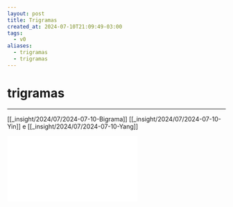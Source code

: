 ```yaml
---
layout: post
title: Trigramas
created_at: 2024-07-10T21:09:49-03:00
tags:
  - v0
aliases:
  - trigramas
  - trigramas
---
```

# trigramas
---

[[_insight/2024/07/2024-07-10-Bigrama]]
[[_insight/2024/07/2024-07-10-Yin]] e [[_insight/2024/07/2024-07-10-Yang]]

![Drawing 2024-07-10 21.11.07.excalidraw](assets/Excalidraw/Drawing%202024-07-10%2021.11.07.excalidraw.md)
